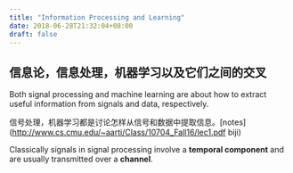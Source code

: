 ```yaml
---
title: "Information Processing and Learning"
date: 2018-06-28T21:32:04+08:00
draft: false
---
```

## 信息论，信息处理，机器学习以及它们之间的交叉
 Both signal processing and machine learning are about how to extract useful information from
signals and data, respectively.

信号处理，机器学习都是讨论怎样从信号和数据中提取信息。[notes](http://www.cs.cmu.edu/~aarti/Class/10704_Fall16/lec1.pdf biji)

Classically signals in signal processing involve a **temporal component** and are usually transmitted over a **channel**.